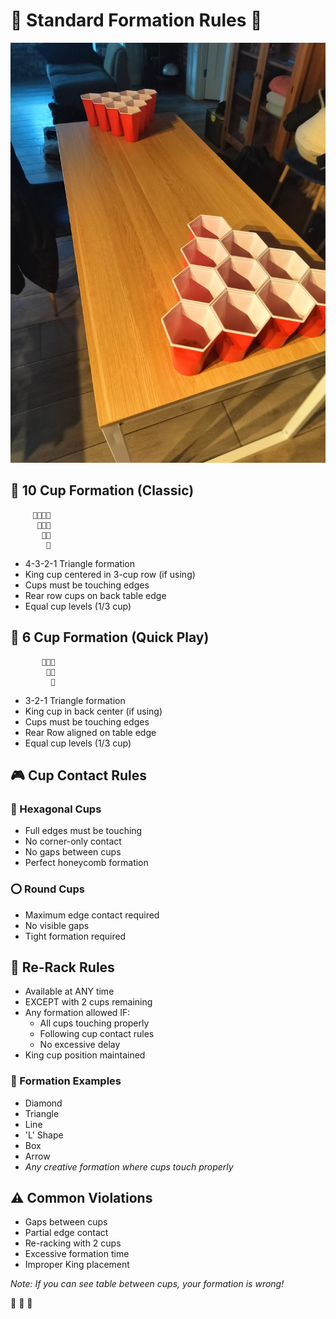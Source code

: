 # 🎯 Standard Formation Rules 🎯

![Setup](./images/table.jpg)


## 📐 10 Cup Formation (Classic)
```
     🔴🔴🔴🔴
      🔴👑🔴
       🔴🔴
        🔴
```
- 4-3-2-1 Triangle formation
- King cup centered in 3-cup row (if using)
- Cups must be touching edges
- Rear row cups on back table edge
- Equal cup levels (1/3 cup)

## 📐 6 Cup Formation (Quick Play)
```
       🔴👑🔴
        🔴🔴
         🔴
```
- 3-2-1 Triangle formation
- King cup in back center (if using)
- Cups must be touching edges
- Rear Row aligned on table edge
- Equal cup levels (1/3 cup)

## 🎮 Cup Contact Rules

### 🔷 Hexagonal Cups
- Full edges must be touching
- No corner-only contact
- No gaps between cups
- Perfect honeycomb formation

### ⭕ Round Cups
- Maximum edge contact required
- No visible gaps
- Tight formation required

## 🔄 Re-Rack Rules
- Available at ANY time
- EXCEPT with 2 cups remaining
- Any formation allowed IF:
  - All cups touching properly
  - Following cup contact rules
  - No excessive delay
- King cup position maintained

### 📏 Formation Examples
- Diamond
- Triangle
- Line
- 'L' Shape
- Box
- Arrow
- *Any creative formation where cups touch properly*

## ⚠️ Common Violations
- Gaps between cups
- Partial edge contact
- Re-racking with 2 cups
- Excessive formation time
- Improper King placement

*Note: If you can see table between cups, your formation is wrong!* 

🎯 🍺 👑